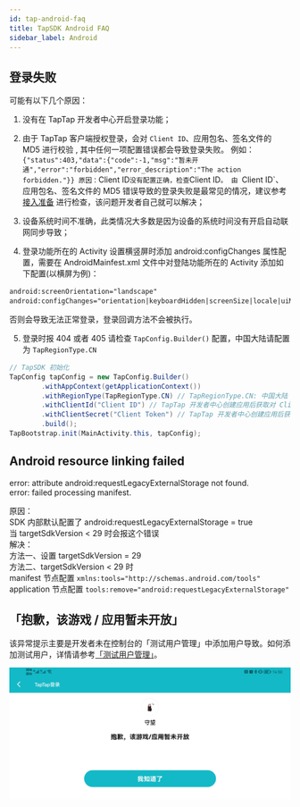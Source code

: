```yaml
---
id: tap-android-faq
title: TapSDK Android FAQ
sidebar_label: Android
---
```


## 登录失败
可能有以下几个原因：

1. 没有在 TapTap 开发者中心开启登录功能；

2. 由于 TapTap 客户端授权登录，会对 `Client ID`、应用包名、签名文件的 MD5 进行校验 , 其中任何一项配置错误都会导致登录失败。
例如：`{"status":403,"data":{"code":-1,"msg":"暂未开通","error":"forbidden","error_description":"The action forbidden."}}
原因：`Client ID` 没有配置正确，检查 `Client ID`。 由 `Client ID`、应用包名、签名文件的 MD5 错误导致的登录失败是最常见的情况，建议参考 [接入准备](/sdk/start/get-ready/)  进行检查，该问题开发者自己就可以解决；

3. 设备系统时间不准确，此类情况大多数是因为设备的系统时间没有开启自动联网同步导致；

4. 登录功能所在的 Activity 设置横竖屏时添加 android:configChanges 属性配置，需要在 AndroidMainfest.xml 文件中对登陆功能所在的 Activity 添加如下配置(以横屏为例)：
```xml
android:screenOrientation="landscape"
android:configChanges="orientation|keyboardHidden|screenSize|locale|uiMode|screenLayout"
```
否则会导致无法正常登录，登录回调方法不会被执行。

5. 登录时报 404 或者 405 
请检查 `TapConfig.Builder()` 配置，中国大陆请配置为 `TapRegionType.CN`
```java
// TapSDK 初始化
TapConfig tapConfig = new TapConfig.Builder()
        .withAppContext(getApplicationContext())
        .withRegionType(TapRegionType.CN) // TapRegionType.CN: 中国大陆  TapRegionType.IO: 国际
        .withClientId("Client ID") // TapTap 开发者中心创建应用后获取对 Client ID
        .withClientSecret("Client Token") // TapTap 开发者中心创建应用后获取对 Client Token
        .build();
TapBootstrap.init(MainActivity.this, tapConfig);
```


## Android resource linking failed
error: attribute android:requestLegacyExternalStorage not found.  
error: failed processing manifest.

原因：  
SDK 内部默认配置了 android:requestLegacyExternalStorage = true  
当 targetSdkVersion < 29 时会报这个错误  
解决：  
方法一、设置 targetSdkVersion = 29  
方法二、targetSdkVersion < 29 时  
manifest 节点配置 `xmlns:tools="http://schemas.android.com/tools"`  
application 节点配置 `tools:remove="android:requestLegacyExternalStorage"`

## 「抱歉，该游戏 / 应用暂未开放」

该异常提示主要是开发者未在控制台的「测试用户管理」中添加用户导致。如何添加测试用户，详情请参考[「测试用户管理」](/sdk/start/test-accounts/)。

![](/img/tap_android_test.png)